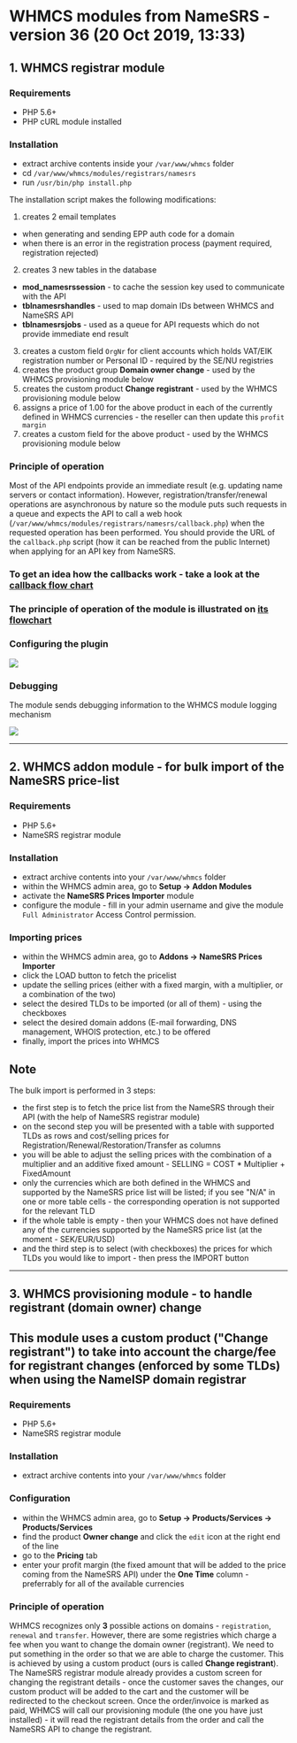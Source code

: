 # WHMCS modules from NameSRS - version 36 (20 Oct 2019, 13:33)

## 1. WHMCS registrar module

### Requirements

- PHP 5.6+
- PHP cURL module installed

### Installation

- extract archive contents inside your `/var/www/whmcs` folder
- cd `/var/www/whmcs/modules/registrars/namesrs`
- run `/usr/bin/php install.php`

The installation script makes the following modifications:

1. creates 2 email templates
  - when generating and sending EPP auth code for a domain
  - when there is an error in the registration process (payment required, registration rejected)
2. creates 3 new tables in the database
  - **mod_namesrssession** - to cache the session key used to communicate with the API
  - **tblnamesrshandles** - used to map domain IDs between WHMCS and NameSRS API
  - **tblnamesrsjobs** - used as a queue for API requests which do not provide immediate end result
3. creates a custom field `OrgNr` for client accounts which holds VAT/EIK registration number or Personal ID - required by the SE/NU registries
4. creates the product group **Domain owner change** - used by the WHMCS provisioning module below
5. creates the custom product **Change registrant** - used by the WHMCS provisioning module below
6. assigns a price of 1.00 for the above product in each of the currently defined in WHMCS currencies - the reseller can then update this `profit margin`
7. creates a custom field for the above product - used by the WHMCS provisioning module below
 
### Principle of operation

Most of the API endpoints provide an immediate result (e.g. updating name servers or contact information). However, registration/transfer/renewal operations are  asynchronous by nature so the module puts such requests in a queue and expects the API to call a web hook (`/var/www/whmcs/modules/registrars/namesrs/callback.php`) when the requested operation has been performed. You should provide the URL of the `callback.php` script (how it can be reached from the public Internet) when applying for an API key from NameSRS.

### To get an idea how the callbacks work - take a look at the [callback flow chart](https://github.com/nameisp/whmcs/raw/master/callback_flow.png)

### The principle of operation of the module is illustrated on [its flowchart](https://github.com/nameisp/whmcs/raw/master/registrar_flow.png)

### Configuring the plugin

![](https://github.com/nameisp/whmcs/raw/master/configuration.png)

### Debugging

The module sends debugging information to the WHMCS module logging mechanism

![](https://github.com/nameisp/whmcs/raw/master/logging.png)

-----

## 2. WHMCS addon module - for bulk import of the NameSRS price-list

### Requirements

- PHP 5.6+
- NameSRS registrar module

### Installation

- extract archive contents into your `/var/www/whmcs` folder
- within the WHMCS admin area, go to **Setup -> Addon Modules**
- activate the **NameSRS Prices Importer** module
- configure the module - fill in your admin username and give the module `Full Administrator` Access Control permission.

### Importing prices

- within the WHMCS admin area, go to **Addons -> NameSRS Prices Importer**
- click the LOAD button to fetch the pricelist
- update the selling prices (either with a fixed margin, with a multiplier, or a combination of the two)
- select the desired TLDs to be imported (or all of them) - using the checkboxes
- select the desired domain addons (E-mail forwarding, DNS management, WHOIS protection, etc.) to be offered
- finally, import the prices into WHMCS

## Note

The bulk import is performed in 3 steps:

* the first step is to fetch the price list from the NameSRS through their API (with the help of NameSRS registrar module)
* on the second step you will be presented with a table with supported TLDs as rows and cost/selling prices for Registration/Renewal/Restoration/Transfer as columns
* you will be able to adjust the selling prices with the combination of a multiplier and an additive fixed amount - SELLING = COST * Multiplier + FixedAmount
* only the currencies which are both defined in the WHMCS and supported by the NameSRS price list will be listed; if you see "N/A" in one or more table cells - the corresponding operation is not supported for the relevant TLD
* if the whole table is empty - then your WHMCS does not have defined any of the currencies supported by the NameSRS price list (at the moment - SEK/EUR/USD)
* and the third step is to select (with checkboxes) the prices for which TLDs you would like to import - then press the IMPORT button

-----

## 3. WHMCS provisioning module - to handle registrant (domain owner) change

## This module uses a custom product ("Change registrant") to take into account the charge/fee for registrant changes (enforced by some TLDs) when using the NameISP domain registrar

### Requirements

- PHP 5.6+
- NameSRS registrar module

### Installation

- extract archive contents into your `/var/www/whmcs` folder

### Configuration

- within the WHMCS admin area, go to **Setup -> Products/Services -> Products/Services**
- find the product **Owner change** and click the `edit` icon at the right end of the line
- go to the **Pricing** tab
- enter your profit margin (the fixed amount that will be added to the price coming from the NameSRS API) under the **One Time** column - preferrably for all of the available currencies 

### Principle of operation

WHMCS recognizes only **3** possible actions on domains - `registration`, `renewal` and `transfer`. However, there are some registries which charge a fee when you want to change the domain owner (registrant).
We need to put something in the order so that we are able to charge the customer. This is achieved by using a custom product (ours is called **Change registrant**).
The NameSRS registrar module already provides a custom screen for changing the registrant details - once the customer saves the changes, our custom product will be added to the cart and the customer will be redirected to the checkout screen.
Once the order/invoice is marked as paid, WHMCS will call our provisioning module (the one you have just installed) - it will read the registrant details from the order and call the NameSRS API to change the registrant.